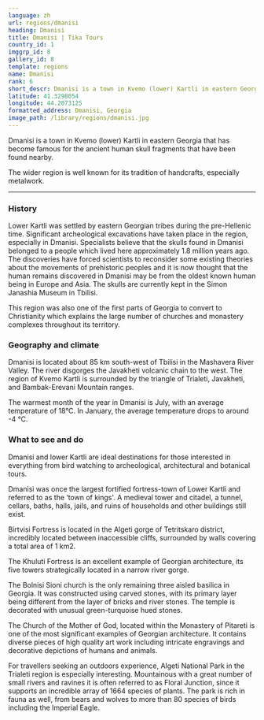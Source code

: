 ```yaml
---
language: zh
url: regions/dmanisi
heading: Dmanisi
title: Dmanisi | Tika Tours
country_id: 1
imggrp_id: 8
gallery_id: 8
template: regions
name: Dmanisi
rank: 6
short_descr: Dmanisi is a town in Kvemo (lower) Kartli in eastern Georgia that has become famous for the ancient human skull fragments that have been found nearby.
latitude: 41.3298054
longitude: 44.2073125
formatted_address: Dmanisi, Georgia
image_path: /library/regions/dmanisi.jpg
---
```

<div class="row content-row"><!-- 1168 (1)-->

</div>

<div class="row content-row"><!-- 1169 (2)-->
<div class="col-xs-12"><!-- 1558 -->

Dmanisi is a town in Kvemo (lower) Kartli in eastern Georgia that has become famous
for the ancient human skull fragments that have been found nearby.

The wider region is well known for its tradition of handcrafts, especially metalwork.

</div>

</div>

<div class="row content-row"><!-- 1170 (3)-->
<div class="col-xs-12"><!-- 1559 -->

* * *

</div>

</div>

<div class="row content-row"><!-- 1171 (4)-->
<div class="col-xs-12 col-sm-6 col-md-6"><!-- 1560 -->

### History


Lower Kartli was settled by eastern Georgian tribes during the pre\-Hellenic time.
Significant archeological excavations have taken place in the region, especially
in Dmanisi. Specialists believe that the skulls found in Dmanisi belonged to a people
which lived here approximately 1.8 million years ago. The discoveries have forced
scientists to reconsider some existing theories about the movements of prehistoric
peoples and it is now thought that the human remains discovered in Dmanisi may be
from the oldest known human being in Europe and Asia. The skulls are currently kept
in the Simon Janashia Museum in Tbilisi.

This region was also one of the first parts of Georgia to convert to Christianity
which explains the large number of churches and monastery complexes throughout its
territory.

### Geography and climate


Dmanisi is located about 85 km south\-west of Tbilisi in the Mashavera River Valley.
The river disgorges the Javakheti volcanic chain to the west. The region of Kvemo
Kartli is surrounded by the triangle of Trialeti, Javakheti, and Bambak\-Erevani
Mountain ranges.

The warmest month of the year in Dmanisi is July, with an average temperature of
18°C. In January, the average temperature drops to around \-4 °C.

</div>

<div class="col-xs-12 col-sm-6 col-md-6"><!-- 1561 -->

### What to see and do


Dmanisi and lower Kartli are ideal destinations for those interested in everything
from bird watching to archeological, architectural and botanical tours.

Dmanisi was once the largest fortified fortress\-town of Lower Kartli and referred
to as the ‘town of kings'. A medieval tower and citadel, a tunnel, cellars, baths,
halls, jails, and ruins of households and other buildings still exist.

Birtvisi Fortress is located in the Algeti gorge of Tetritskaro district, incredibly
located between inaccessible cliffs, surrounded by walls covering a total area of
1 km2.

The Khuluti Fortress is an excellent example of Georgian architecture, its five towers
strategically located in a narrow river gorge.

The Bolnisi Sioni church is the only remaining three aisled basilica in Georgia.
It was constructed using carved stones, with its primary layer being different from
the layer of bricks and river stones. The temple is decorated with unusual green\-turquoise
hued stones.

The Church of the Mother of God, located within the Monastery of Pitareti is one
of the most significant examples of Georgian architecture. It contains diverse pieces
of high quality art work including intricate engravings and decorative depictions
of humans and animals.

For travellers seeking an outdoors experience, Algeti National Park in the Trialeti
region is especially interesting. Mountainous with a great number of small rivers
and ravines it is often referred to as Floral Junction, since it supports an incredible
array of 1664 species of plants. The park is rich in fauna as well, from bears and
wolves to more than 80 species of birds including the Imperial Eagle.

</div>

</div>
